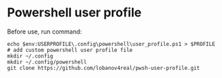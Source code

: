 # Powershell user profile  
Before use, run command:  
```
echo $env:USERPROFILE\.config\powershell\user_profile.ps1 > $PROFILE  # add custom powershell user profile file
mkdir ~/.config 
mkdir ~/.config/powershell
git clone https://github.com/lobanov4real/pwsh-user-profile.git  
```
